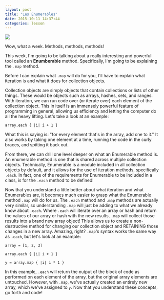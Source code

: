 ```yaml
---
layout: post
title: "Les Enumerables"
date: 2015-10-11 14:37:44
categories: lesson
---
```

<img src="{{ site.baseurl }}/images/pic02.jpg">

Wow, what a week. Methods, methods, methods!

This week, I'm going to be talking about a really interesting and powerful tool called an **Enumberable** method. Specifically, I'm going to be explaining the <code>.map</code> method.

Before I can explain what <code>.map</code> will do for you, I'll have to explain what iteration is and what it does for collection objects.

Collection objects are simply objects that contain collections or lists of other things. These would be objects such as arrays, hashes, sets, and ranges. With iteration, we can run code over (or iterate over) each element of the collection object. This in itself is an immensely powerful feature of programming in general, allowing us efficiency and letting the computer do all the heavy lifting. Let's take a look at an example:

<code>array.each { |i| i + 1 } </code>

What this is saying is: "for every element that's in the array, add one to it." It also works by taking one element at a time, running the code in the curly braces, and spitting it back out.

From there, we can drill one level deeper on what an Enumerable method is. An enumerable method is one that is shared across multiple collection objects. Technically, Enumerable is a module included in all collection objects by default, and it allows for the use of iteration methods, specifically <code>.each</code>. In fact, one of the requirements for Enumerable to be included in a class, is for the <code>.each</code> method to be defined!

Now that you understand a little better about what iteration and what Enumerables are, it becomes much easier to grasp what the Enumerable method <code>.map</code> will do for us. The <code>.each</code> method and <code>.map</code> methods are actually very similar, so understanding <code>.map</code> will just be adding to what we already know about <code>.each</code>. Where <code>.each</code> will iterate over an array or hash and return the values of our array or hash with the new results, <code>.map</code> will collect those results into a brand new array object! This allows us to create a non-destructive method for changing our collection object and RETAINING those changes in a new array. Amazing, right? <code>.map</code>'s syntax works the same way as <code>.each</code>, but let's look at an example:

<code>array = [1, 2, 3]</code>

<code>array.each { |i| i + 1 }</code>

<code>y = array.map { |i| i * 1 }</code>

In this example, <code>.each</code> will return the output of the block of code as performed on each element of the array, but the original array elements are untouched. However, with <code>.map</code>, we've actually created an entirely new array, which we've assigned to <code>y</code>. Now that you understand these concepts, go forth and code!
